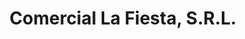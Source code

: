---
title: "Comercial La Fiesta, S.R.L."
url: /ciudad-guayana-puerto-ordaz/comercial-la-fiesta-s-r-l/
shop: alcohol
---